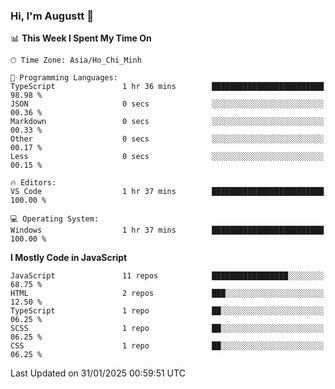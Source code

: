 ### Hi, I'm Augustt 👋

<!--START_SECTION:waka-->
📊 **This Week I Spent My Time On** 

```text
🕑︎ Time Zone: Asia/Ho_Chi_Minh

💬 Programming Languages: 
TypeScript               1 hr 36 mins        █████████████████████████   98.98 % 
JSON                     0 secs              ░░░░░░░░░░░░░░░░░░░░░░░░░   00.36 % 
Markdown                 0 secs              ░░░░░░░░░░░░░░░░░░░░░░░░░   00.33 % 
Other                    0 secs              ░░░░░░░░░░░░░░░░░░░░░░░░░   00.17 % 
Less                     0 secs              ░░░░░░░░░░░░░░░░░░░░░░░░░   00.15 % 

🔥 Editors: 
VS Code                  1 hr 37 mins        █████████████████████████   100.00 % 

💻 Operating System: 
Windows                  1 hr 37 mins        █████████████████████████   100.00 % 
```

**I Mostly Code in JavaScript** 

```text
JavaScript               11 repos            █████████████████░░░░░░░░   68.75 % 
HTML                     2 repos             ███░░░░░░░░░░░░░░░░░░░░░░   12.50 % 
TypeScript               1 repo              ██░░░░░░░░░░░░░░░░░░░░░░░   06.25 % 
SCSS                     1 repo              ██░░░░░░░░░░░░░░░░░░░░░░░   06.25 % 
CSS                      1 repo              ██░░░░░░░░░░░░░░░░░░░░░░░   06.25 % 
```




 Last Updated on 31/01/2025 00:59:51 UTC
<!--END_SECTION:waka-->
